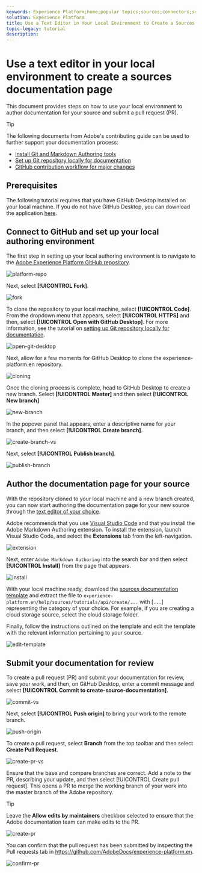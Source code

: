 ```yaml
---
keywords: Experience Platform;home;popular topics;sources;connectors;source connectors;sources sdk;sdk;SDK
solution: Experience Platform
title: Use a Text Editor in Your Local Environment to Create a Sources Documentation Page
topic-legacy: tutorial
description:
---
```

# Use a text editor in your local environment to create a sources documentation page

This document provides steps on how to use your local environment to author documentation for your source and submit a pull request (PR).

>[!TIP]
>
>The following documents from Adobe's contributing guide can be used to further support your documentation process: <ul><li>[Install Git and Markdown Authoring tools](https://experienceleague.adobe.com/docs/contributor/contributor-guide/setup/install-tools.html?lang=en)</li><li>[Set up Git repository locally for documentation](https://experienceleague.adobe.com/docs/contributor/contributor-guide/setup/local-repo.html?lang=en)</li><li>[GitHub contribution workflow for major changes](https://experienceleague.adobe.com/docs/contributor/contributor-guide/setup/full-workflow.html?lang=en)</li></ul>

## Prerequisites

The following tutorial requires that you have GitHub Desktop installed on your local machine. If you do not have GitHub Desktop, you can download the application [here](https://desktop.github.com/).

## Connect to GitHub and set up your local authoring environment

The first step in setting up your local authoring environment is to navigate to the [Adobe Experience Platform GitHub repository](https://github.com/AdobeDocs/experience-platform.en).

![platform-repo](../assets/platform-repo.png)

Next, select **[!UICONTROL Fork]**.

![fork](../assets/fork.png)

To clone the repository to your local machine, select **[!UICONTROL Code]**. From the dropdown menu that appears, select **[!UICONTROL HTTPS]** and then, select **[!UICONTROL Open with GitHub Desktop]**. For more information, see the tutorial on [setting up Git repository locally for documentation](https://experienceleague.adobe.com/docs/contributor/contributor-guide/setup/local-repo.html?lang=en#create-a-local-clone-of-the-repository).

![open-git-desktop](../assets/open-git-desktop.png)

Next, allow for a few moments for GitHub Desktop to clone the experience-platform.en repository.

![cloning](../assets/cloning.png)

Once the cloning process is complete, head to GitHub Desktop to create a new branch. Select **[!UICONTROL Master]** and then select **[!UICONTROL New branch]**

![new-branch](../assets/new-branch.png)

In the popover panel that appears, enter a descriptive name for your branch, and then select **[!UICONTROL Create branch]**.

![create-branch-vs](../assets/create-branch-vs.png)

Next, select **[!UICONTROL Publish branch]**.

![publish-branch](../assets/publish-branch.png)

## Author the documentation page for your source

With the repository cloned to your local machine and a new branch created, you can now start authoring the documentation page for your new source through the [text editor of your choice](https://experienceleague.adobe.com/docs/contributor/contributor-guide/setup/install-tools.html?lang=en#understand-markdown-editors).

Adobe recommends that you use [Visual Studio Code](https://code.visualstudio.com/) and that you install the Adobe Markdown Authoring extension. To install the extension, launch Visual Studio Code, and select the **Extensions** tab from the left-navigation.

![extension](../assets/extension.png)

Next, enter `Adobe Markdown Authoring` into the search bar and then select **[!UICONTROL Install]** from the page that appears.

![install](../assets/install.png)

With your local machine ready, download the [sources documentation template](..assets/template.zip) and extract the file to `experience-platform.en/help/sources/tutorials/api/create/...` with [`...`] representing the category of your choice. For example, if you are creating a cloud storage source, select the cloud storage folder.

Finally, follow the instructions outlined on the template and edit the template with the relevant information pertaining to your source.

![edit-template](../assets/edit-template.png)

## Submit your documentation for review

To create a pull request (PR) and submit your documentation for review, save your work, and then, on GitHub Desktop, enter a commit message and select **[!UICONTROL Commit to create-source-documentation]**.

![commit-vs]()

Next, select **[!UICONTROL Push origin]** to bring your work to the remote branch.

![push-origin]()

To create a pull request, select **Branch** from the top toolbar and then select **Create Pull Request**.

![create-pr-vs]()

Ensure that the base and compare branches are correct. Add a note to the PR, describing your update, and then select [!UICONTROL Create pull request]. This opens a PR to merge the working branch of your work into the master branch of the Adobe repository.

>[!TIP]
>
>Leave the **Allow edits by maintainers** checkbox selected to ensure that the Adobe documentation team can make edits to the PR.

![create-pr](../assets/create-pr.png)

You can confirm that the pull request has been submitted by inspecting the Pull requests tab in https://github.com/AdobeDocs/experience-platform.en.

![confirm-pr](../assets/confirm-pr.png)
